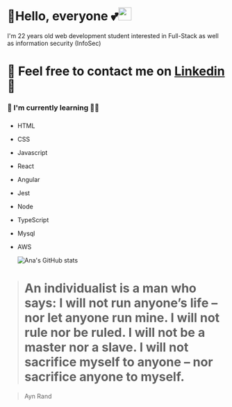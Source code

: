   # :blossom:Hello, everyone :two_hearts:<img src="https://raw.githubusercontent.com/MartinHeinz/MartinHeinz/master/wave.gif" width="30px">
  
  I'm 22 years old web development student interested in Full-Stack as well as information security (InfoSec)
  
  # :blossom: Feel free to contact me on [Linkedin](https://www.linkedin.com/in/anabdemorais/) :email:
  
  ### :blossom: I'm currently learning :woman_student:<h3>
 
* HTML
* CSS
* Javascript
* React
* Angular
* Jest
* Node
* TypeScript
* Mysql
* AWS
  
  ![Ana's GitHub stats](https://github-readme-stats.vercel.app/api?username=trizdev&show_icons=true&theme=monokai)
  
  
  
> # An individualist is a man who says: I will not run anyone’s life – nor let anyone run mine. I will not rule nor be ruled. I will not be a master nor a slave. I will not sacrifice myself to anyone – nor sacrifice anyone to myself.
  
> Ayn Rand



  
 
